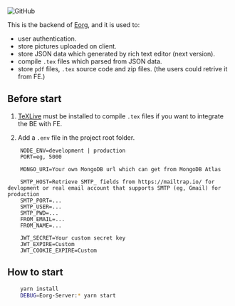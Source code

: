 ![GitHub](https://img.shields.io/github/license/zhyd1997/Eorg-Server)

This is the backend of [Eorg](https://github.com/zhyd1997/Eorg), and it is used to:

- user authentication.
- store pictures uploaded on client.
- store JSON data which generated by rich text editor (next version).
- compile `.tex` files which parsed from JSON data.
- store `pdf` files, `.tex` source code and zip files. (the users could retrive it from FE.)

## Before start

1. [TeXLive](https://www.tug.org/texlive/) must be installed to compile `.tex` files if
   you want to integrate the BE with FE.

2. Add a `.env` file in the project root folder.

```env
	NODE_ENV=development | production
	PORT=eg, 5000

	MONGO_URI=Your own MongoDB url which can get from MongoDB Atlas

	SMTP_HOST=Retrieve SMTP_ fields from https://mailtrap.io/ for devlopment or real email account that supports SMTP (eg, Gmail) for production
	SMTP_PORT=...
	SMTP_USER=...
	SMTP_PWD=...
	FROM_EMAIL=...
	FROM_NAME=...

	JWT_SECRET=Your custom secret key
	JWT_EXPIRE=Custom
	JWT_COOKIE_EXPIRE=Custom
```

## How to start

```bash
	yarn install
	DEBUG=Eorg-Server:* yarn start
```
